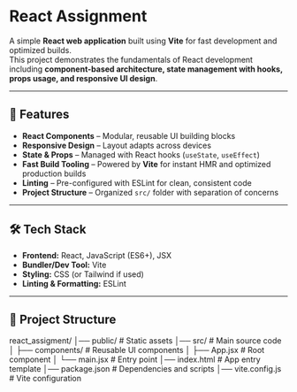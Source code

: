 # React Assignment

A simple **React web application** built using **Vite** for fast development and optimized builds.  
This project demonstrates the fundamentals of React development including **component-based architecture, state management with hooks, props usage, and responsive UI design**.

---

## 🚀 Features

-  **React Components** – Modular, reusable UI building blocks  
- **Responsive Design** – Layout adapts across devices  
- **State & Props** – Managed with React hooks (`useState`, `useEffect`)  
- **Fast Build Tooling** – Powered by **Vite** for instant HMR and optimized production builds  
-  **Linting** – Pre-configured with ESLint for clean, consistent code  
-  **Project Structure** – Organized `src/` folder with separation of concerns  

---

## 🛠 Tech Stack

- **Frontend:** React, JavaScript (ES6+), JSX  
- **Bundler/Dev Tool:** Vite  
- **Styling:** CSS (or Tailwind if used)  
- **Linting & Formatting:** ESLint  

---

## 📂 Project Structure
react_assigment/
│── public/           # Static assets
│── src/              # Main source code
│   ├── components/   # Reusable UI components
│   ├── App.jsx       # Root component
│   └── main.jsx      # Entry point
│── index.html        # App entry template
│── package.json      # Dependencies and scripts
│── vite.config.js    # Vite configuration
